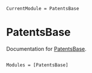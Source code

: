 ```@meta
CurrentModule = PatentsBase
```

# PatentsBase

Documentation for [PatentsBase](https://github.com/JuliaPatents/PatentsBase.jl).

```@index
```

```@autodocs
Modules = [PatentsBase]
```
